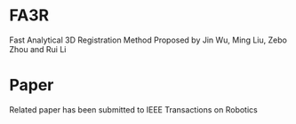 # FA3R
Fast Analytical 3D Registration Method Proposed by Jin Wu, Ming Liu, Zebo Zhou and Rui Li

# Paper

Related paper has been submitted to IEEE Transactions on Robotics
